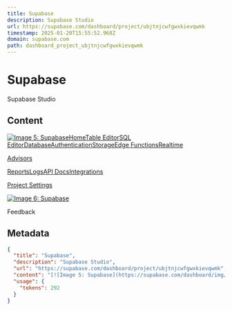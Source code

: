 ```yaml
---
title: Supabase
description: Supabase Studio
url: https://supabase.com/dashboard/project/ubjtnjcwfgwxkievqwmk
timestamp: 2025-01-20T15:55:52.968Z
domain: supabase.com
path: dashboard_project_ubjtnjcwfgwxkievqwmk
---
```


# Supabase


Supabase Studio


## Content

[![Image 5: Supabase](https://supabase.com/dashboard/img/supabase-logo.svg)](https://supabase.com/dashboard/projects)[Home](https://supabase.com/dashboard/project/undefined)[Table Editor](https://supabase.com/dashboard/project/[ref]#)[SQL Editor](https://supabase.com/dashboard/project/[ref]#)[Database](https://supabase.com/dashboard/project/[ref]#)[Authentication](https://supabase.com/dashboard/project/[ref]#)[Storage](https://supabase.com/dashboard/project/[ref]#)[Edge Functions](https://supabase.com/dashboard/project/[ref]#)[Realtime](https://supabase.com/dashboard/project/[ref]#)

[Advisors](https://supabase.com/dashboard/project/[ref]#)

[Reports](https://supabase.com/dashboard/project/[ref]#)[Logs](https://supabase.com/dashboard/project/[ref]#)[API Docs](https://supabase.com/dashboard/project/[ref]#)[Integrations](https://supabase.com/dashboard/project/[ref]#)

[Project Settings](https://supabase.com/dashboard/project/[ref]#)

[![Image 6: Supabase](https://supabase.com/dashboard/img/supabase-logo.svg)](https://supabase.com/dashboard/projects)

Feedback

## Metadata

```json
{
  "title": "Supabase",
  "description": "Supabase Studio",
  "url": "https://supabase.com/dashboard/project/ubjtnjcwfgwxkievqwmk",
  "content": "[![Image 5: Supabase](https://supabase.com/dashboard/img/supabase-logo.svg)](https://supabase.com/dashboard/projects)[Home](https://supabase.com/dashboard/project/undefined)[Table Editor](https://supabase.com/dashboard/project/[ref]#)[SQL Editor](https://supabase.com/dashboard/project/[ref]#)[Database](https://supabase.com/dashboard/project/[ref]#)[Authentication](https://supabase.com/dashboard/project/[ref]#)[Storage](https://supabase.com/dashboard/project/[ref]#)[Edge Functions](https://supabase.com/dashboard/project/[ref]#)[Realtime](https://supabase.com/dashboard/project/[ref]#)\n\n[Advisors](https://supabase.com/dashboard/project/[ref]#)\n\n[Reports](https://supabase.com/dashboard/project/[ref]#)[Logs](https://supabase.com/dashboard/project/[ref]#)[API Docs](https://supabase.com/dashboard/project/[ref]#)[Integrations](https://supabase.com/dashboard/project/[ref]#)\n\n[Project Settings](https://supabase.com/dashboard/project/[ref]#)\n\n[![Image 6: Supabase](https://supabase.com/dashboard/img/supabase-logo.svg)](https://supabase.com/dashboard/projects)\n\nFeedback",
  "usage": {
    "tokens": 292
  }
}
```
